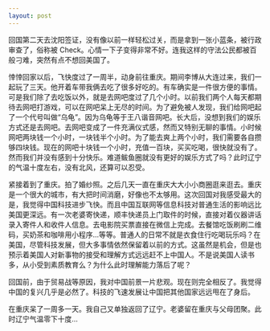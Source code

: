 ```yaml
---
layout: post
---
```


回国第二天去沈阳签证，没有像以前一样轻松过关，而是拿到一张小蓝条，被行政审查了，俗称被 Check。心情一下子变得非常不好。连我这样的守法公民都被百般刁难，突然有点不想回美国了。

悻悻回家以后，飞快度过了一周半，动身前往重庆。期间李博从大连过来，我们一起玩了三天。他开着车带我俩去吃了很多好吃的。有车确实是一件很方便的事情。可是我们除了去吃饭以外，就是去网吧度过了几个小时。以前我们两个人每天都期待去网吧打游戏，可以在网吧呆上无尽的时间。为了避免被人发现，我们给网吧起了一个代号叫做“乌龟”。因为乌龟等于王八谐音网吧。长大后，没想到我们的娱乐方式还是去网吧。去网吧变成了一件充满仪式感，然而又特别无聊的事情。小时候网吧两块钱一个小时，一块钱半个小时。为了能去爽上两个小时，我们需要各自攒够四块钱。现在的网吧十块钱一个小时，充值一百块，买买吃喝，很快就没有了。然而我们并没有感到十分快乐。难道鲅鱼圈就没有更好的娱乐方式了吗？此时辽宁的气温十度左右，没有北风，还算可以忍受。

紧接着到了重庆。拍了婚纱照。之后几天一直在重庆大大小小商圈逛来逛去。重庆是一个很大的城市，有大把时间消磨，好像也不太够用。这次回国对我感受最大的是，我觉得中国科技进步飞快。而且中国互联网等信息科技对普通生活的影响远比美国更深远。有一次老婆寄快递，顺丰快递员上门取件的时候，直接对着仪器讲话录入寄件人和收件人信息。去电影院买票直接在微信上完成。去餐馆吃饭刷刷二维码，买奶茶和咖啡用小程序...等等。普通人的日常不就是衣食住行吃喝玩乐吗？在美国，尽管科技发展，但大多事情依然保留着以前的方式。这虽然是机会，但是也预示着美国人对新事物的接受和理解方式远远赶不上中国人。不是说美国人读书多，从小受到素质教育么？为什么此时理解能力落后了呢？

回国前，由于贸易战等原因，我对中国前景一片悲观。现在则完全相反了。我觉得中国的复兴几乎是必然了。科技的飞速发展让中国把其他国家远远甩在了身后。

在重庆呆了一周多一天。我自己又单独返回了辽宁。老婆留在重庆与父母团聚。此时辽宁气温零下十度...
